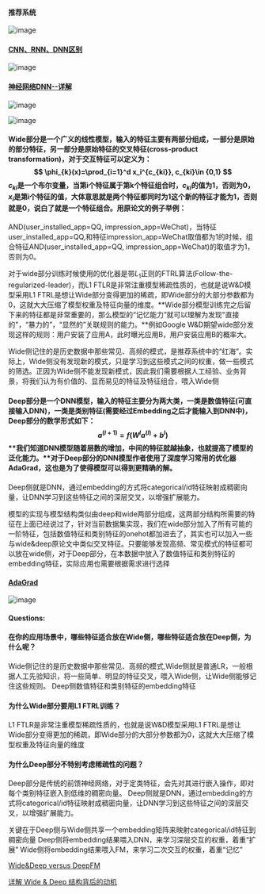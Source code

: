 #### 推荐系统

![image](https://user-images.githubusercontent.com/39177230/111759984-2bdb3880-88d9-11eb-8bd7-c07a759f0b23.png)


#### [CNN、RNN、DNN区别](https://blog.csdn.net/lff1208/article/details/77717149)

![image](https://user-images.githubusercontent.com/39177230/111754741-4e6a5300-88d3-11eb-83aa-c7015afc501c.png)

#### [神经网络DNN--详解](https://blog.csdn.net/qq_33472146/article/details/91351181)

![image](https://user-images.githubusercontent.com/39177230/111755165-c5075080-88d3-11eb-96ba-b5b1a353c835.png)

![image](https://user-images.githubusercontent.com/39177230/111757653-83c47000-88d6-11eb-8393-01529848a8eb.png)


#### Wide部分是一个广义的线性模型，输入的特征主要有两部分组成，一部分是原始的部分特征，另一部分是原始特征的交叉特征(cross-product transformation)，对于交互特征可以定义为： $$ \phi_{k}(x)=\prod_{i=1}^d x_i^{c_{ki}}, c_{ki}\in {0,1} $$ $c_{ki}$是一个布尔变量，当第i个特征属于第k个特征组合时，$c_{ki}$的值为1，否则为0，$x_i$是第i个特征的值，大体意思就是两个特征都同时为1这个新的特征才能为1，否则就是0，说白了就是一个特征组合。用原论文的例子举例：

AND(user_installed_app=QQ, impression_app=WeChat)，当特征user_installed_app=QQ,和特征impression_app=WeChat取值都为1的时候，组合特征AND(user_installed_app=QQ, impression_app=WeChat)的取值才为1，否则为0。

对于wide部分训练时候使用的优化器是带$L_1$正则的FTRL算法(Follow-the-regularized-leader)，而L1 FTLR是非常注重模型稀疏性质的，也就是说W&D模型采用L1 FTRL是想让Wide部分变得更加的稀疏，即Wide部分的大部分参数都为0，这就大大压缩了模型权重及特征向量的维度。**Wide部分模型训练完之后留下来的特征都是非常重要的，那么模型的“记忆能力”就可以理解为发现"直接的"，“暴力的”，“显然的”关联规则的能力。**例如Google W&D期望wide部分发现这样的规则：用户安装了应用A，此时曝光应用B，用户安装应用B的概率大。

Wide侧记住的是历史数据中那些常见、高频的模式，是推荐系统中的“红海”。实际上，Wide侧没有发现新的模式，只是学习到这些模式之间的权重，做一些模式的筛选。正因为Wide侧不能发现新模式，因此我们需要根据人工经验、业务背景，将我们认为有价值的、显而易见的特征及特征组合，喂入Wide侧

#### Deep部分是一个DNN模型，输入的特征主要分为两大类，一类是数值特征(可直接输入DNN)，一类是类别特征(需要经过Embedding之后才能输入到DNN中)，Deep部分的数学形式如下： $$ a^{(l+1)} = f(W^{l}a^{(l)} + b^{l}) $$ **我们知道DNN模型随着层数的增加，中间的特征就越抽象，也就提高了模型的泛化能力。**对于Deep部分的DNN模型作者使用了深度学习常用的优化器AdaGrad，这也是为了使得模型可以得到更精确的解。

Deep侧就是DNN，通过embedding的方式将categorical/id特征映射成稠密向量，让DNN学习到这些特征之间的深层交叉，以增强扩展能力。

模型的实现与模型结构类似由deep和wide两部分组成，这两部分结构所需要的特征在上面已经说过了，针对当前数据集实现，我们在wide部分加入了所有可能的一阶特征，包括数值特征和类别特征的onehot都加进去了，其实也可以加入一些与wide&deep原论文中类似交叉特征。只要能够发现高频、常见模式的特征都可以放在wide侧，对于Deep部分，在本数据中放入了数值特征和类别特征的embedding特征，实际应用也需要根据需求进行选择

#### [AdaGrad](https://blog.csdn.net/u010089444/article/details/76725843?ops_request_misc=%257B%2522request%255Fid%2522%253A%2522161614564616780262511289%2522%252C%2522scm%2522%253A%252220140713.130102334..%2522%257D&request_id=161614564616780262511289&biz_id=0&utm_medium=distribute.pc_search_result.none-task-blog-2~all~baidu_landing_v2~default-6-76725843.first_rank_v2_pc_rank_v29&utm_term=Adagrad)
![image](https://user-images.githubusercontent.com/39177230/111758613-ac009e80-88d7-11eb-9e5b-dcbc596376be.png)


#### Questions:

#### 在你的应用场景中，哪些特征适合放在Wide侧，哪些特征适合放在Deep侧，为什么呢？
Wide侧记住的是历史数据中那些常见、高频的模式,Wide侧就是普通LR，一般根据人工先验知识，将一些简单、明显的特征交叉，喂入Wide侧，让Wide侧能够记住这些规则。
Deep侧数值特征和类别特征的embedding特征


#### 为什么Wide部分要用L1 FTRL训练？
L1 FTLR是非常注重模型稀疏性质的，也就是说W&D模型采用L1 FTRL是想让Wide部分变得更加的稀疏，即Wide部分的大部分参数都为0，这就大大压缩了模型权重及特征向量的维度

#### 为什么Deep部分不特别考虑稀疏性的问题？
Deep部分是传统的前馈神经网络，对于定类特征，会先对其进行嵌入操作，即对每个类别特征嵌入到低维的稠密向量。
Deep侧就是DNN，通过embedding的方式将categorical/id特征映射成稠密向量，让DNN学习到这些特征之间的深层交叉，以增强扩展能力。

关键在于Deep侧与Wide侧共享一个embedding矩阵来映射categorical/id特征到稠密向量
Deep侧将embedding结果喂入DNN，来学习深层交互的权重，着重“扩展”
Wide侧将embedding结果喂入FM，来学习二次交互的权重，着重“记忆”


[Wide&Deep versus DeepFM](https://blog.csdn.net/sinat_29819401/article/details/91359217?ops_request_misc=%257B%2522request%255Fid%2522%253A%2522161614607416780266229481%2522%252C%2522scm%2522%253A%252220140713.130102334.pc%255Fall.%2522%257D&request_id=161614607416780266229481&biz_id=0&utm_medium=distribute.pc_search_result.none-task-blog-2~all~first_rank_v2~rank_v29-11-91359217.first_rank_v2_pc_rank_v29&utm_term=wide+deep%E7%89%B9%E5%BE%81%E5%B7%A5%E7%A8%8B)

[详解 Wide & Deep 结构背后的动机](https://zhuanlan.zhihu.com/p/53361519)


